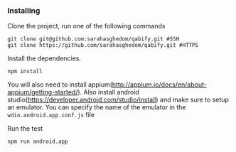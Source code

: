 
### Installing

Clone the project, run one of the following commands

```
git clone git@github.com:sarahasghedom/qabify.git #SSH
git clone https://github.com/sarahasghedom/qabify.git #HTTPS
```

Install the dependencies.

```
npm install
```
You will also need to install appium(http://appium.io/docs/en/about-appium/getting-started/). Also install android studio(https://developer.android.com/studio/install) and make sure to setup an emulator. You can specify the name of the emulator in the ```wdio.android.app.conf.js``` file

Run the test
````
npm run android.app
````
